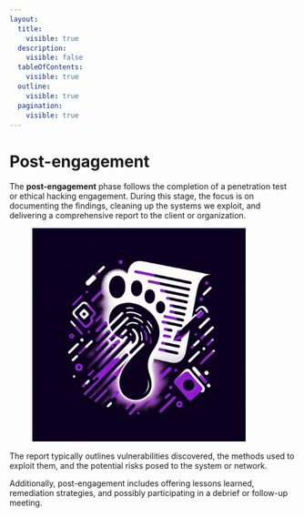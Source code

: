 ```yaml
---
layout:
  title:
    visible: true
  description:
    visible: false
  tableOfContents:
    visible: true
  outline:
    visible: true
  pagination:
    visible: true
---
```


# Post-engagement

The **post-engagement** phase follows the completion of a penetration test or ethical hacking engagement. During this stage, the focus is on documenting the findings, cleaning up the systems we exploit, and delivering a comprehensive report to the client or organization.

<figure><img src="../../.gitbook/assets/image (52) (1).png" alt="" width="375"><figcaption></figcaption></figure>

The report typically outlines vulnerabilities discovered, the methods used to exploit them, and the potential risks posed to the system or network.&#x20;

Additionally, post-engagement includes offering lessons learned, remediation strategies, and possibly participating in a debrief or follow-up meeting.

